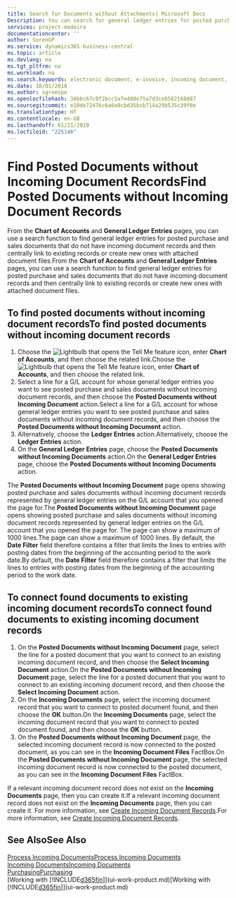 ```yaml
---
title: Search for Documents without Attachments| Microsoft Docs
Description: You can search for general ledger entries for posted purchase and sales documents that do not have incoming electronic documents, such as imported invoices.
services: project-madeira
documentationcenter: ''
author: SorenGP
ms.service: dynamics365-business-central
ms.topic: article
ms.devlang: na
ms.tgt_pltfrm: na
ms.workload: na
ms.search.keywords: electronic document, e-invoice, incoming document, OCR, ecommerce, document exchange, import invoice
ms.date: 10/01/2018
ms.author: sgroespe
ms.openlocfilehash: 34bbc67c0f2bcc5afe408e75a7d3ceb582160d87
ms.sourcegitcommit: e10de72476c6a6e0cbd35bcb714a29b535c39f0e
ms.translationtype: HT
ms.contentlocale: en-GB
ms.lasthandoff: 01/21/2019
ms.locfileid: "225146"
---
```

# <a name="find-posted-documents-without-incoming-document-records"></a><span data-ttu-id="e3954-102">Find Posted Documents without Incoming Document Records</span><span class="sxs-lookup"><span data-stu-id="e3954-102">Find Posted Documents without Incoming Document Records</span></span>
<span data-ttu-id="e3954-103">From the **Chart of Accounts** and **General Ledger Entries** pages, you can use a search function to find general ledger entries for posted purchase and sales documents that do not have incoming document records and then centrally link to existing records or create new ones with attached document files.</span><span class="sxs-lookup"><span data-stu-id="e3954-103">From the **Chart of Accounts** and **General Ledger Entries** pages, you can use a search function to find general ledger entries for posted purchase and sales documents that do not have incoming document records and then centrally link to existing records or create new ones with attached document files.</span></span>

## <a name="to-find-posted-documents-without-incoming-document-records"></a><span data-ttu-id="e3954-104">To find posted documents without incoming document records</span><span class="sxs-lookup"><span data-stu-id="e3954-104">To find posted documents without incoming document records</span></span>
1. <span data-ttu-id="e3954-105">Choose the ![Lightbulb that opens the Tell Me feature](media/ui-search/search_small.png "Tell me what you want to do") icon, enter **Chart of Accounts**, and then choose the related link.</span><span class="sxs-lookup"><span data-stu-id="e3954-105">Choose the ![Lightbulb that opens the Tell Me feature](media/ui-search/search_small.png "Tell me what you want to do") icon, enter **Chart of Accounts**, and then choose the related link.</span></span>
2. <span data-ttu-id="e3954-106">Select a line for a G/L account for whose general ledger entries you want to see posted purchase and sales documents without incoming document records, and then choose the **Posted Documents without Incoming Document** action.</span><span class="sxs-lookup"><span data-stu-id="e3954-106">Select a line for a G/L account for whose general ledger entries you want to see posted purchase and sales documents without incoming document records, and then choose the **Posted Documents without Incoming Document** action.</span></span>
3. <span data-ttu-id="e3954-107">Alternatively, choose the **Ledger Entries** action.</span><span class="sxs-lookup"><span data-stu-id="e3954-107">Alternatively, choose the **Ledger Entries** action.</span></span>
4. <span data-ttu-id="e3954-108">On the **General Ledger Entries** page, choose the **Posted Documents without Incoming Documents** action.</span><span class="sxs-lookup"><span data-stu-id="e3954-108">On the **General Ledger Entries** page, choose the **Posted Documents without Incoming Documents** action.</span></span>

<span data-ttu-id="e3954-109">The **Posted Documents without Incoming Document** page opens showing posted purchase and sales documents without incoming document records represented by general ledger entries on the G/L account that you opened the page for.</span><span class="sxs-lookup"><span data-stu-id="e3954-109">The **Posted Documents without Incoming Document** page opens showing posted purchase and sales documents without incoming document records represented by general ledger entries on the G/L account that you opened the page for.</span></span> <span data-ttu-id="e3954-110">The page can show a maximum of 1000 lines.</span><span class="sxs-lookup"><span data-stu-id="e3954-110">The page can show a maximum of 1000 lines.</span></span> <span data-ttu-id="e3954-111">By default, the **Date Filter** field therefore contains a filter that limits the lines to entries with posting dates from the beginning of the accounting period to the work date.</span><span class="sxs-lookup"><span data-stu-id="e3954-111">By default, the **Date Filter** field therefore contains a filter that limits the lines to entries with posting dates from the beginning of the accounting period to the work date.</span></span>

## <a name="to-connect-found-documents-to-existing-incoming-document-records"></a><span data-ttu-id="e3954-112">To connect found documents to existing incoming document records</span><span class="sxs-lookup"><span data-stu-id="e3954-112">To connect found documents to existing incoming document records</span></span>
1. <span data-ttu-id="e3954-113">On the **Posted Documents without Incoming Document** page, select the line for a posted document that you want to connect to an existing incoming document record, and then choose the **Select Incoming Document** action.</span><span class="sxs-lookup"><span data-stu-id="e3954-113">On the **Posted Documents without Incoming Document** page, select the line for a posted document that you want to connect to an existing incoming document record, and then choose the **Select Incoming Document** action.</span></span>
2. <span data-ttu-id="e3954-114">On the **Incoming Documents** page, select the incoming document record that you want to connect to posted document found, and then choose the **OK** button.</span><span class="sxs-lookup"><span data-stu-id="e3954-114">On the **Incoming Documents** page, select the incoming document record that you want to connect to posted document found, and then choose the **OK** button.</span></span>
3. <span data-ttu-id="e3954-115">On the **Posted Documents without Incoming Document** page, the selected incoming document record is now connected to the posted document, as you can see in the **Incoming Document Files** FactBox.</span><span class="sxs-lookup"><span data-stu-id="e3954-115">On the **Posted Documents without Incoming Document** page, the selected incoming document record is now connected to the posted document, as you can see in the **Incoming Document Files** FactBox.</span></span>

<span data-ttu-id="e3954-116">If a relevant incoming document record does not exist on the **Incoming Documents** page, then you can create it.</span><span class="sxs-lookup"><span data-stu-id="e3954-116">If a relevant incoming document record does not exist on the **Incoming Documents** page, then you can create it.</span></span> <span data-ttu-id="e3954-117">For more information, see [Create Incoming Document Records](across-how-create-income-document-records.md).</span><span class="sxs-lookup"><span data-stu-id="e3954-117">For more information, see [Create Incoming Document Records](across-how-create-income-document-records.md).</span></span>

## <a name="see-also"></a><span data-ttu-id="e3954-118">See Also</span><span class="sxs-lookup"><span data-stu-id="e3954-118">See Also</span></span>
[<span data-ttu-id="e3954-119">Process Incoming Documents</span><span class="sxs-lookup"><span data-stu-id="e3954-119">Process Incoming Documents</span></span>](across-process-income-documents.md)  
[<span data-ttu-id="e3954-120">Incoming Documents</span><span class="sxs-lookup"><span data-stu-id="e3954-120">Incoming Documents</span></span>](across-income-documents.md)  
[<span data-ttu-id="e3954-121">Purchasing</span><span class="sxs-lookup"><span data-stu-id="e3954-121">Purchasing</span></span>](purchasing-manage-purchasing.md)  
<span data-ttu-id="e3954-122">[Working with [!INCLUDE[d365fin](includes/d365fin_md.md)]](ui-work-product.md)</span><span class="sxs-lookup"><span data-stu-id="e3954-122">[Working with [!INCLUDE[d365fin](includes/d365fin_md.md)]](ui-work-product.md)</span></span>
